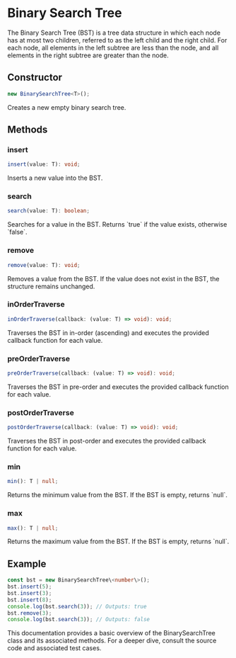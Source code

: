 # Binary Search Tree

The Binary Search Tree (BST) is a tree data structure in which each node has at most two children, referred to as the left child and the right child. For each node, all elements in the left subtree are less than the node, and all elements in the right subtree are greater than the node.

## Constructor

```typescript
new BinarySearchTree<T>();
```

Creates a new empty binary search tree.

## Methods

### insert

```typescript
insert(value: T): void;
```

Inserts a new value into the BST.

### search

```typescript
search(value: T): boolean;
```

Searches for a value in the BST. Returns \`true\` if the value exists, otherwise \`false\`.

### remove

```typescript
remove(value: T): void;
```

Removes a value from the BST. If the value does not exist in the BST, the structure remains unchanged.

### inOrderTraverse

```typescript
inOrderTraverse(callback: (value: T) => void): void;
```

Traverses the BST in in-order (ascending) and executes the provided callback function for each value.

### preOrderTraverse

```typescript
preOrderTraverse(callback: (value: T) => void): void;
```

Traverses the BST in pre-order and executes the provided callback function for each value.

### postOrderTraverse

```typescript
postOrderTraverse(callback: (value: T) => void): void;
```

Traverses the BST in post-order and executes the provided callback function for each value.

### min

```typescript
min(): T | null;
```

Returns the minimum value from the BST. If the BST is empty, returns \`null\`.

### max

```typescript
max(): T | null;
```

Returns the maximum value from the BST. If the BST is empty, returns \`null\`.

## Example

```typescript
const bst = new BinarySearchTree\<number\>();
bst.insert(5);
bst.insert(3);
bst.insert(8);
console.log(bst.search(3)); // Outputs: true
bst.remove(3);
console.log(bst.search(3)); // Outputs: false
```

This documentation provides a basic overview of the BinarySearchTree class and its associated methods. For a deeper dive, consult the source code and associated test cases.
